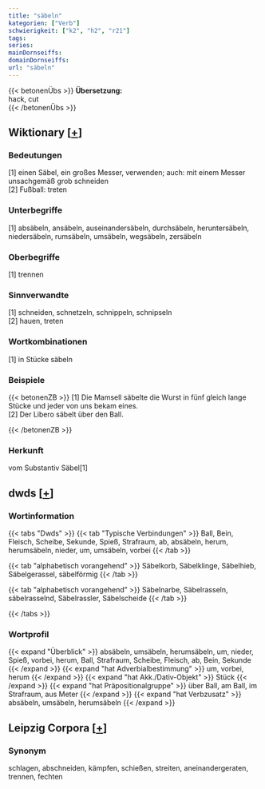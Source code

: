 ```yaml
---
title: "säbeln"
kategorien: ["Verb"]
schwierigkeit: ["k2", "h2", "r21"]
tags:
series:
mainDornseiffs:
domainDornseiffs:
url: "säbeln"
---
```


{{< betonenÜbs >}}
**Übersetzung:**  
hack, cut  
{{< /betonenÜbs >}}

## Wiktionary [[+](https://de.wiktionary.org/wiki/säbeln)]

### Bedeutungen
[1] einen Säbel, ein großes Messer, verwenden; auch: mit einem Messer unsachgemäß grob schneiden  
[2] Fußball: treten  

### Unterbegriffe
[1] absäbeln, ansäbeln, auseinandersäbeln, durchsäbeln, heruntersäbeln, niedersäbeln, rumsäbeln, umsäbeln, wegsäbeln, zersäbeln  

### Oberbegriffe
[1] trennen  

### Sinnverwandte
[1] schneiden, schnetzeln, schnippeln, schnipseln  
[2] hauen, treten  

### Wortkombinationen
[1] in Stücke säbeln  

### Beispiele
{{< betonenZB >}}
[1] Die Mamsell säbelte die Wurst in fünf gleich lange Stücke und jeder von uns bekam eines.  
[2] Der Libero säbelt über den Ball.  

{{< /betonenZB >}}
### Herkunft
vom Substantiv Säbel[1]  



## dwds [[+](https://www.dwds.de/wb/säbeln)]

### Wortinformation
{{< tabs "Dwds" >}}
{{< tab "Typische Verbindungen" >}}
Ball, Bein, Fleisch, Scheibe, Sekunde, Spieß, Strafraum, ab, absäbeln, herum, herumsäbeln, nieder, um, umsäbeln, vorbei
{{< /tab >}}

{{< tab "alphabetisch vorangehend" >}}
Säbelkorb, Säbelklinge, Säbelhieb, Säbelgerassel, säbelförmig
{{< /tab >}}

{{< tab "alphabetisch vorangehend" >}}
Säbelnarbe, Säbelrasseln, säbelrasselnd, Säbelrassler, Säbelscheide
{{< /tab >}}

{{< /tabs >}}

### Wortprofil
{{< expand "Überblick" >}} absäbeln, umsäbeln, herumsäbeln, um, nieder, Spieß, vorbei, herum, Ball, Strafraum, Scheibe, Fleisch, ab, Bein, Sekunde {{< /expand >}}
{{< expand "hat Adverbialbestimmung" >}} um, vorbei, herum {{< /expand >}}
{{< expand "hat Akk./Dativ-Objekt" >}} Stück {{< /expand >}}
{{< expand "hat Präpositionalgruppe" >}} über Ball, am Ball, im Strafraum, aus Meter {{< /expand >}}
{{< expand "hat Verbzusatz" >}} absäbeln, umsäbeln, herumsäbeln {{< /expand >}}

## Leipzig Corpora [[+](https://corpora.uni-leipzig.de/en/res?word=säbeln&corpusId=deu_newscrawl-public_2018)]


### Synonym
schlagen, abschneiden, kämpfen, schießen, streiten, aneinandergeraten, trennen, fechten

